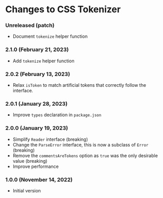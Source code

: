 # Changes to CSS Tokenizer

### Unreleased (patch)

- Document `tokenize` helper function

### 2.1.0 (February 21, 2023)

- Add `tokenize` helper function

### 2.0.2 (February 13, 2023)

- Relax `isToken` to match artificial tokens that correctly follow the interface.

### 2.0.1 (January 28, 2023)

- Improve `types` declaration in `package.json`

### 2.0.0 (January 19, 2023)

- Simplify `Reader` interface (breaking)
- Change the `ParseError` interface, this is now a subclass of `Error` (breaking)
- Remove the `commentsAreTokens` option as `true` was the only desirable value (breaking)
- Improve performance

### 1.0.0 (November 14, 2022)

- Initial version
